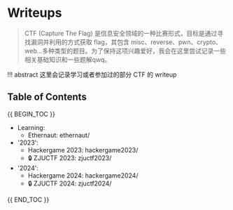 # Writeups

> CTF (Capture The Flag) 是信息安全领域的一种比赛形式，目标是通过寻找漏洞并利用的方式获取 flag，其包含 misc、reverse、pwn、crypto、web...多种类型的题目。为了保持这项兴趣爱好，我会在这里尝试记录一些相关基础知识和一些题解qwq。

!!! abstract
    这里会记录学习或者参加过的部分 CTF 的 writeup

## Table of Contents

{{ BEGIN_TOC }}

- Learning:
  - Ethernaut: ethernaut/
- '2023':
  - Hackergame 2023: hackergame2023/
  - 🔒 ZJUCTF 2023: zjuctf2023/
- '2024':
  - Hackergame 2024: hackergame2024/
  - 🔒 ZJUCTF 2024: zjuctf2024/

{{ END_TOC }}